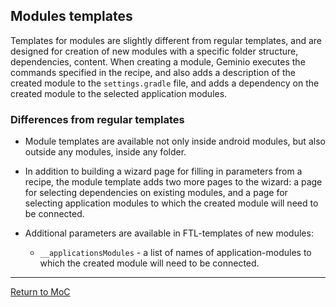 ## Modules templates

Templates for modules are slightly different from regular templates, and are designed for 
creation of new modules with a specific folder structure, dependencies, content. 
When creating a module, Geminio executes the commands specified in the recipe, and also 
adds a description of the created module to the `settings.gradle` file, 
and adds a dependency on the created module to the selected application modules.

### Differences from regular templates

- Module templates are available not only inside android modules, but also outside any modules, inside any folder.

- In addition to building a wizard page for filling in parameters from a recipe, 
  the module template adds two more pages to the wizard: a page for selecting dependencies 
  on existing modules, and a page for selecting application modules to which 
  the created module will need to be connected.

- Additional parameters are available in FTL-templates of new modules:
    * `__applicationsModules` - a list of names of application-modules to which 
      the created module will need to be connected.

---

[Return to MoC](/plugins/hh-geminio/README_EN.md)